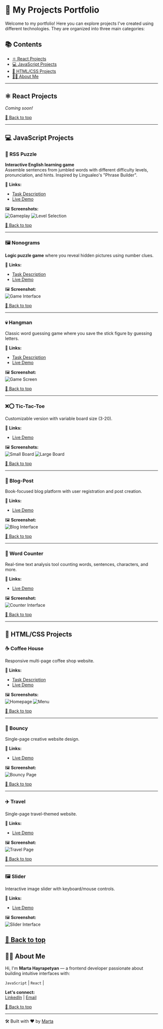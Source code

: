 # 🚀 My Projects Portfolio

Welcome to my portfolio! Here you can explore projects I've created using different technologies. They are organized into three main categories:

## 📚 Contents

- [⚛️ React Projects](#-react-projects)
- [💻 JavaScript Projects](#-javascript-projects)
- [🎨 HTML/CSS Projects](#-htmlcss-projects)
- [🙋‍♀️ About Me](#about-me)

---

## ⚛️ React Projects
*Coming soon!*  

[🔼 Back to top](#my-projects-portfolio)

---

## 💻 JavaScript Projects

### 🧩 RSS Puzzle
**Interactive English learning game**  
Assemble sentences from jumbled words with different difficulty levels, pronunciation, and hints. Inspired by Lingualeo's "Phrase Builder".

🔗 **Links:**  
- [Task Description](https://github.com/rolling-scopes-school/tasks/tree/master/stage2/tasks/puzzle)
- [Live Demo](https://rolling-scopes-school.github.io/marta109-JSFE2023Q4/rss-puzzle/index.html)

🖼️ **Screenshots:**  
![Gameplay](https://github.com/rolling-scopes-school/marta109-JSFE2023Q4/assets/71411783/14c75b29-a6ab-4fbd-80ef-7e456c8da5ad)
![Level Selection](https://github.com/rolling-scopes-school/marta109-JSFE2023Q4/assets/71411783/a58ab87d-e6ce-4ef8-a3e3-59181d962f5f)

[🔼 Back to top](#my-projects-portfolio)

---

### 🖼️ Nonograms
**Logic puzzle game** where you reveal hidden pictures using number clues.

🔗 **Links:**  
- [Task Description](https://github.com/rolling-scopes-school/tasks/tree/master/tasks/nonograms)
- [Live Demo](https://rolling-scopes-school.github.io/marta109-JSFE2023Q4/nonograms/index.html)

🖼️ **Screenshot:**  
![Game Interface](https://github.com/rolling-scopes-school/marta109-JSFE2023Q4/assets/71411783/4d93dee3-12ad-4ef8-80a8-b6f355af06f3)

[🔼 Back to top](#my-projects-portfolio)

---

### 💀 Hangman
Classic word guessing game where you save the stick figure by guessing letters.

🔗 **Links:**  
- [Task Description](https://github.com/rolling-scopes-school/tasks/tree/master/stage1/tasks/hangman)  
- [Live Demo](https://rolling-scopes-school.github.io/marta109-JSFE2023Q4/hangman/index.html)

🖼️ **Screenshot:**  
![Game Screen](https://github.com/rolling-scopes-school/marta109-JSFE2023Q4/assets/71411783/4b80f1a1-b46e-43cd-b4e9-e5bc52407c54)

[🔼 Back to top](#my-projects-portfolio)

---

### ❌⭕ Tic-Tac-Toe
Customizable version with variable board size (3-20).

🔗 **Links:**  
- [Live Demo](https://marta109.github.io/Tic-Tac-Toe/)

🖼️ **Screenshots:**  
![Small Board](https://github.com/user-attachments/assets/81b25640-b833-4008-b8d3-2eaa48c552fd)
![Large Board](https://github.com/user-attachments/assets/75ee32ec-55d2-43c8-ba10-9583cd5c7dca)

[🔼 Back to top](#my-projects-portfolio)

---

### 📝 Blog-Post
Book-focused blog platform with user registration and post creation.

🔗 **Links:**  
- [Live Demo](https://marta109.github.io/Blog-Post/index.html)

🖼️ **Screenshot:**  
![Blog Interface](https://github.com/user-attachments/assets/8307dc87-02a3-4e27-a975-c9bd4ea6c563)

[🔼 Back to top](#my-projects-portfolio)

---

### 🔢 Word Counter
Real-time text analysis tool counting words, sentences, characters, and more.

🔗 **Links:**  
- [Live Demo](https://marta109.github.io/Word_Counter/)

🖼️ **Screenshot:**  
![Counter Interface](https://github.com/user-attachments/assets/fc3a7b6f-e152-4aca-9894-fadf7d2fa1bf)

[🔼 Back to top](#my-projects-portfolio)

---

## 🎨 HTML/CSS Projects

### ☕ Coffee House
Responsive multi-page coffee shop website.

🔗 **Links:**  
- [Task Description](https://github.com/rolling-scopes-school/tasks/blob/master/tasks/coffee-house/coffee-house.md)
- [Live Demo](https://rolling-scopes-school.github.io/marta109-JSFE2023Q4/coffee-house/home.html)

🖼️ **Screenshots:**  
![Homepage](https://github.com/user-attachments/assets/09339ed7-856e-4a36-a6d0-0bbb65eacf44)
![Menu](https://github.com/user-attachments/assets/6bc884fe-04b7-4bf1-a73a-fa0eb2844cf2)

[🔼 Back to top](#my-projects-portfolio)

---

### 🏀 Bouncy
Single-page creative website design.

🔗 **Links:**  
- [Live Demo](https://marta109.github.io/Bouncy/)

🖼️ **Screenshot:**  
![Bouncy Page](https://github.com/Marta109/Marta109.github.io/assets/71411783/9d390600-60b3-4b6c-aae8-7ab539fa9ace)

[🔼 Back to top](#my-projects-portfolio)

---

### ✈️ Travel
Single-page travel-themed website.

🔗 **Links:**  
- [Live Demo](https://marta109.github.io/Travel/)

🖼️ **Screenshot:**  
![Travel Page](https://github.com/Marta109/Marta109.github.io/assets/71411783/9f073a9a-d7c7-4e0a-9ccc-5ea1e77231f2)

[🔼 Back to top](#my-projects-portfolio)

---

### 🖼️ Slider
Interactive image slider with keyboard/mouse controls.

🔗 **Links:**  
- [Live Demo](https://marta109.github.io/Slider/)

🖼️ **Screenshot:**  
![Slider Interface](https://github.com/user-attachments/assets/8eb16ee9-949a-4dc5-a6b2-958e74a58564)

[🔼 Back to top](#my-projects-portfolio)
---

## 🙋‍♀️ About Me 

Hi, I'm **Marta Hayrapetyan** — a frontend developer passionate about building intuitive interfaces with:

`JavaScript` | `React` | 

**Let's connect:**  
[LinkedIn](https://www.linkedin.com/in/mh-marta-hayrapetyan/) | [Email](mailto:marta.hayrapetyan.a@gmail.com)

[🔼 Back to top](#my-projects-portfolio)

---

🛠️ Built with ❤️ by [Marta](https://github.com/Marta109)
